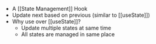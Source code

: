 - A [[State Management]] Hook
- Update next based on previous (similar to [[useState]])
- Why use over [[useState]]?
    - Update multiple states at same time
    - All states are managed in same place
